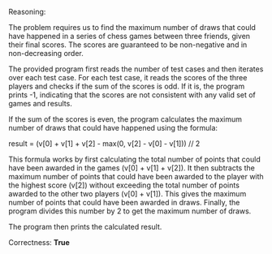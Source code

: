 Reasoning:

The problem requires us to find the maximum number of draws that could have happened in a series of chess games between three friends, given their final scores. The scores are guaranteed to be non-negative and in non-decreasing order.

The provided program first reads the number of test cases and then iterates over each test case. For each test case, it reads the scores of the three players and checks if the sum of the scores is odd. If it is, the program prints -1, indicating that the scores are not consistent with any valid set of games and results.

If the sum of the scores is even, the program calculates the maximum number of draws that could have happened using the formula:

result = (v[0] + v[1] + v[2] - max(0, v[2] - v[0] - v[1])) // 2

This formula works by first calculating the total number of points that could have been awarded in the games (v[0] + v[1] + v[2]). It then subtracts the maximum number of points that could have been awarded to the player with the highest score (v[2]) without exceeding the total number of points awarded to the other two players (v[0] + v[1]). This gives the maximum number of points that could have been awarded in draws. Finally, the program divides this number by 2 to get the maximum number of draws.

The program then prints the calculated result.

Correctness: **True**